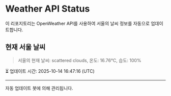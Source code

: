 
# Weather API Status

이 리포지토리는 OpenWeather API를 사용하여 서울의 날씨 정보를 자동으로 업데이트합니다.

## 현재 서울 날씨
> 서울의 현재 날씨: scattered clouds, 온도: 16.76°C, 습도: 100%

⏳ 업데이트 시간: 2025-10-14 16:47:16 (UTC)

---
자동 업데이트 봇에 의해 관리됩니다.
